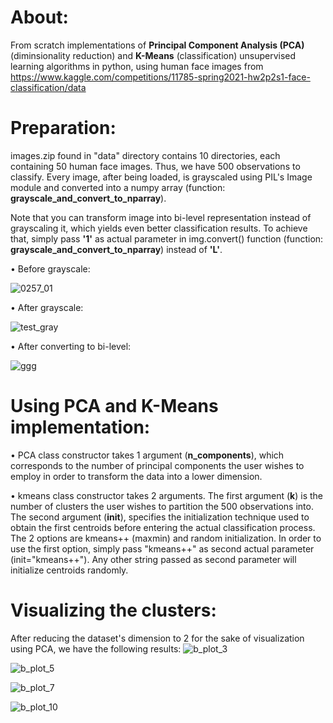 # About:

From scratch implementations of **Principal Component Analysis (PCA)** (diminsionality reduction) and **K-Means** (classification) unsupervised learning algorithms in python, using human face images from https://www.kaggle.com/competitions/11785-spring2021-hw2p2s1-face-classification/data

# Preparation:
images.zip found in "data" directory contains 10 directories, each containing 50 human face images. Thus, we have 500 observations to classify.
Every image, after being loaded, is grayscaled using PIL's Image module and converted into a numpy array (function: **grayscale_and_convert_to_nparray**).

Note that you can transform image into bi-level representation instead of grayscaling it, which yields even better classification results.
To achieve that, simply pass **'1'** as actual parameter in img.convert() function (function: **grayscale_and_convert_to_nparray**) instead of **'L'**.

• Before grayscale:

![0257_01](https://user-images.githubusercontent.com/48795138/177875797-334eec48-1332-4ba3-80c8-8455011dbd71.jpg)

• After grayscale:

![test_gray](https://user-images.githubusercontent.com/48795138/177875850-606213f1-55c7-4eb8-b8bd-a38e788fbf89.jpg)

• After converting to bi-level:

![ggg](https://user-images.githubusercontent.com/48795138/177879103-af7f4c5f-7e47-4e86-9ad7-719c34644a87.jpg)


# Using PCA and K-Means implementation:
• PCA class constructor takes 1 argument (**n_components**), which corresponds to the number of principal components the user wishes to employ in order to transform the data into a lower dimension.

• kmeans class constructor takes 2 arguments. The first argument (**k**) is the number of clusters the user wishes to partition the 500 observations into. The second argument (**init**), specifies the initialization technique used to obtain the first centroids before entering the actual classification process. The 2 options are kmeans++ (maxmin) and random initialization. In order to use the first option, simply pass "kmeans++" as second actual parameter (init="kmeans++"). Any other string passed as second parameter will initialize centroids randomly.

# Visualizing the clusters:
After reducing the dataset's dimension to 2 for the sake of visualization using PCA, we have the following results:
![b_plot_3](https://user-images.githubusercontent.com/48795138/177870030-aacdc6be-a508-469c-89e1-36f55dfd46f6.jpg)

![b_plot_5](https://user-images.githubusercontent.com/48795138/177870349-4405020b-a821-4a96-8e5d-b95a609b9637.jpg)

![b_plot_7](https://user-images.githubusercontent.com/48795138/177870853-b975c93e-36e1-43c1-8b46-3371ddbf9b32.jpg)

![b_plot_10](https://user-images.githubusercontent.com/48795138/177871123-3d483ca6-ff7e-439a-a58e-29680e9920af.jpg)


